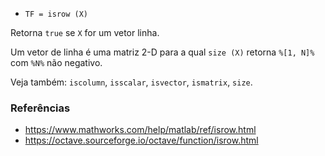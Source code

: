 - `TF = isrow (X)`

Retorna `true` se `X` for um vetor linha.

Um vetor de linha é uma matriz 2-D para a qual `size (X)` retorna `%[1, N]%`
com `%N%` não negativo.

Veja também: `iscolumn`, `isscalar`, `isvector`, `ismatrix`, `size`.

### Referências

- https://www.mathworks.com/help/matlab/ref/isrow.html
- https://octave.sourceforge.io/octave/function/isrow.html
